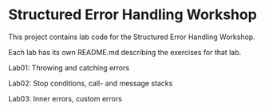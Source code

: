 # Structured Error Handling Workshop #
This project contains lab code for the Structured Error Handling Workshop.

Each lab has its own README.md describing the exercises for that lab.

Lab01: Throwing and catching errors

Lab02: Stop conditions, call- and message stacks

Lab03: Inner errors, custom errors
